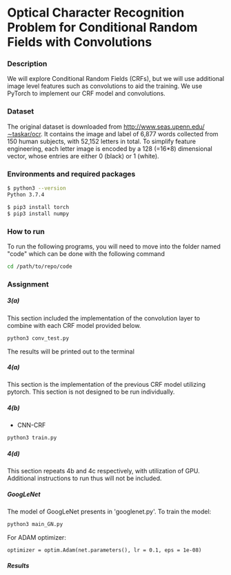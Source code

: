 # Optical Character Recognition Problem for Conditional Random Fields with Convolutions

### Description
We will explore Conditional Random Fields (CRFs), but we will use additional image level features such as convolutions to aid the training. We use PyTorch to implement our CRF model and convolutions.


### Dataset
The original dataset is downloaded from http://www.seas.upenn.edu/∼taskar/ocr. It contains the image and label of 6,877 words collected from 150 human subjects, with 52,152 letters in total. To simplify feature engineering, each letter image is encoded by a 128 (=16\*8) dimensional vector, whose entries are either 0 (black) or 1 (white).


### Environments and required packages
```bash
$ python3 --version
Python 3.7.4

$ pip3 install torch
$ pip3 install numpy
```

### How to run
To run the following programs, you will need to move into the folder named "code" which can be done with the following command
```bash
cd /path/to/repo/code
```

### Assignment

##### 3(a)
This section included the implementation of the convolution layer to combine with each CRF model provided below.
```bash
python3 conv_test.py
```
The results will be printed out to the terminal

##### 4(a)
This section is the implementation of the previous CRF model utilizing pytorch. This section is not designed to be run individually.


##### 4(b)
  * CNN-CRF
```bash
python3 train.py
```

##### 4(d)
This section repeats 4b and 4c respectively, with utilization of GPU. Additional instructions to run thus will not be included.


##### GoogLeNet

The model of GoogLeNet presents in 'googlenet.py'. To train the model:
```bash
python3 main_GN.py	
```
For ADAM optimizer:
```
optimizer = optim.Adam(net.parameters(), lr = 0.1, eps = 1e-08)
```

##### Results




